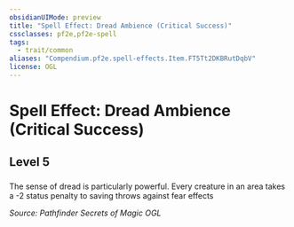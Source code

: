 ```yaml
---
obsidianUIMode: preview
title: "Spell Effect: Dread Ambience (Critical Success)"
cssclasses: pf2e,pf2e-spell
tags:
  - trait/common
aliases: "Compendium.pf2e.spell-effects.Item.FT5Tt2DKBRutDqbV"
license: OGL
---
```

# Spell Effect: Dread Ambience (Critical Success)
## Level 5
### 






The sense of dread is particularly powerful. Every creature in an area takes a -2 status penalty to saving throws against fear effects

*Source: Pathfinder Secrets of Magic*
*OGL*